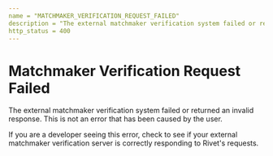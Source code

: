 ```yaml
---
name = "MATCHMAKER_VERIFICATION_REQUEST_FAILED"
description = "The external matchmaker verification system failed or returned an invalid response."
http_status = 400
---
```


# Matchmaker Verification Request Failed

The external matchmaker verification system failed or returned an invalid response. This is not an error that
has been caused by the user.

If you are a developer seeing this error, check to see if your external matchmaker verification server is
correctly responding to Rivet's requests.
